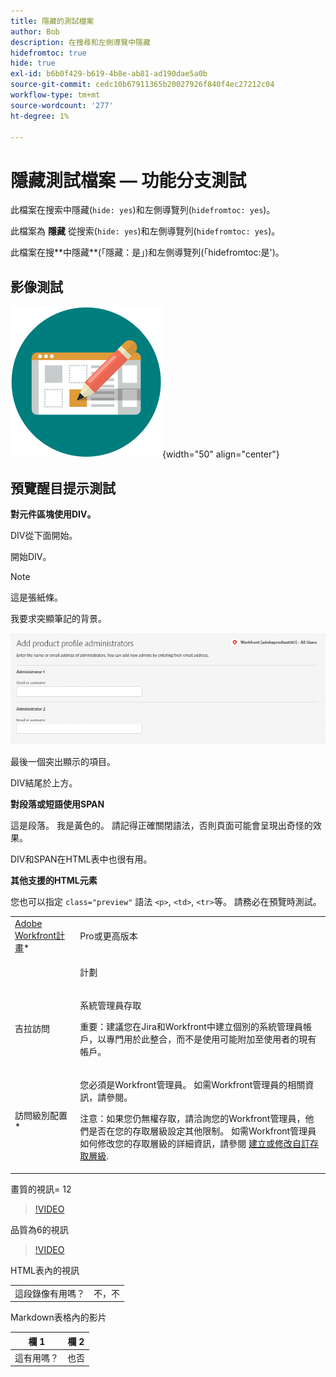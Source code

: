 ```yaml
---
title: 隱藏的測試檔案
author: Bob
description: 在搜尋和左側導覽中隱藏
hidefromtoc: true
hide: true
exl-id: b6b0f429-b619-4b8e-ab81-ad190dae5a0b
source-git-commit: cedc10b67911365b20027926f840f4ec27212c04
workflow-type: tm+mt
source-wordcount: '277'
ht-degree: 1%

---
```



# 隱藏測試檔案 — 功能分支測試

此檔案在搜索中隱藏(`hide: yes`)和左側導覽列(`hidefromtoc: yes`)。

<span class="preview">此檔案為 **隱藏** 從搜索(`hide: yes`)和左側導覽列(`hidefromtoc: yes`)。</span>

<p class="preview">此檔案在搜**中隱藏**(「隱藏：是」)和左側導覽列(「hidefromtoc:是')。</p>

## 影像測試

![影像測試](assets/get-started.png){width="50" align="center"}

## 預覽醒目提示測試

**對元件區塊使用DIV。**

DIV從下面開始。

<div class="preview">

開始DIV。

>[!NOTE]
>
>這是張紙條。
>
>我要求突顯筆記的背景。

![影像](/help/quicksilver/administration-and-setup/add-users/create-and-manage-users/assets/add-admin-1.png)

最後一個突出顯示的項目。

</div>

DIV結尾於上方。

**對段落或短語使用SPAN**

這是段落。 <span class="preview">我是黃色的。</span> 請記得正確關閉語法，否則頁面可能會呈現出奇怪的效果。

DIV和SPAN在HTML表中也很有用。

**其他支援的HTML元素**

您也可以指定 `class="preview"` 語法 `<p>`, `<td>`, `<tr>`等。 請務必在預覽時測試。

<table style="table-layout:auto"> 
 <col> 
 <col> 
 <tbody> 
  <tr class="preview"> 
   <td role="rowheader"><a href="https://www.workfront.com/plans" target="_blank">Adobe Workfront計畫</a>*</td> 
   <td> <p>Pro或更高版本</p> </td> 
  </tr> 
  <tr> 
   <td role="rowheader"></td> 
   <td> <p class="preview">計劃</p> </td> 
  </tr> 
  <tr> 
   <td role="rowheader">吉拉訪問</td> 
   <td> <p><span class="preview">系統管理員存取</p> <p>重要：建議您在Jira和Workfront中建立個別的系統管理員帳戶，以專門用於此整合，而不是使用可能附加至使用者的現有帳戶。 </span></p></td> 
  </tr> 
  <tr> 
   <td role="rowheader">訪問級別配置*</td> 
   <td> <p>您必須是Workfront管理員。 如需Workfront管理員的相關資訊，請參閱。</p> <p>注意：如果您仍無權存取，請洽詢您的Workfront管理員，他們是否在您的存取層級設定其他限制。 如需Workfront管理員如何修改您的存取層級的詳細資訊，請參閱 <a href="/help/quicksilver/administration-and-setup/add-users/configure-and-grant-access/create-modify-access-levels.md" class="MCXref xref">建立或修改自訂存取層級</a>.</p> </td> 
  </tr> 
 </tbody> 
</table>

畫質的視訊= 12

>[!VIDEO](https://video.tv.adobe.com/v/3413544/?quality=12)

品質為6的視訊

>[!VIDEO](https://video.tv.adobe.com/v/3413544/?quality=6)

HTML表內的視訊

<table style="table-layout:auto"> 
 <col> 
 <col> 
 <tbody> 
  </tr> 
  <tr> 
   <td role="rowheader">這段錄像有用嗎？</td> 
   <td>不，不 </td> 
  </tr> 
 </tbody> 
</table>

Markdown表格內的影片

| 欄 1 | 欄 2 |
|---|---|
| 這有用嗎？ | 也否 |


